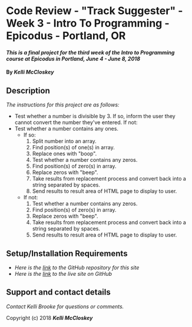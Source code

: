 # Code Review - "Track Suggester" - Week 3 - Intro To Programming - Epicodus - Portland, OR

#### _This is a final project for the third week of the Intro to Programming course at Epicodus in Portland, June 4 - June 8, 2018_

#### By _**Kelli McCloskey**_

## Description

_The instructions for this project are as follows:_



* Test whether a number is divisible by 3. If so, inform the user they cannot convert the number they've entered. If not:
* Test whether a number contains any ones.
  * If so:
    1. Split number into an array.
    2. Find position(s) of one(s) in array.
    3. Replace ones with "boop".
    4. Test whether a number contains any zeros.
    5. Find position(s) of zero(s) in array.
    6. Replace zeros with "beep".
    7. Take results from replacement process and convert back into a string separated by spaces.
    8. Send results to result area of HTML page to display to user.
  * If not:
    1. Test whether a number contains any zeros.
    2. Find position(s) of zero(s) in array.
    3. Replace zeros with "beep".
    4. Take results from replacement process and convert back into a string separated by spaces.
    5. Send results to result area of HTML page to display to user.


## Setup/Installation Requirements

* _Here is the [link](https://github.com/kellibrooke/code-review-week3) to the GitHub repository for this site_
* _Here is the [link](https://kellibrooke.github.io/code-review-week3/) to the live site on GitHub_

## Support and contact details

_Contact Kelli Brooke for questions or comments._


Copyright (c) 2018 **_Kelli McCloskey_**
